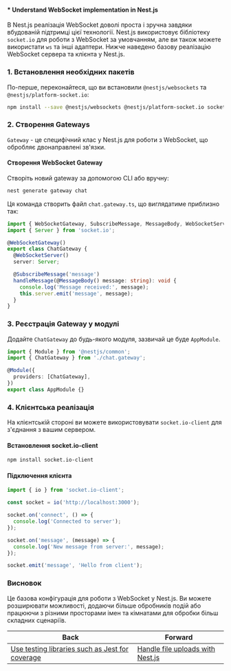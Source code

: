 #### * Understand WebSocket implementation in Nest.js

В Nest.js реалізація WebSocket доволі проста і зручна завдяки вбудованій підтримці цієї технології. Nest.js використовує бібліотеку `socket.io` для роботи з WebSocket за умовчанням, але ви також можете використати `ws` та інші адаптери. Нижче наведено базову реалізацію WebSocket сервера та клієнта у Nest.js.

### 1. Встановлення необхідних пакетів

По-перше, переконайтеся, що ви встановили `@nestjs/websockets` та `@nestjs/platform-socket.io`:

```bash
npm install --save @nestjs/websockets @nestjs/platform-socket.io socket.io
```

### 2. Створення Gateways

`Gateway` - це специфічний клас у Nest.js для роботи з WebSocket, що обробляє двонаправлені зв'язки.

#### Створення WebSocket Gateway

Створіть новий gateway за допомогою CLI або вручну:

```bash
nest generate gateway chat
```

Ця команда створить файл `chat.gateway.ts`, що виглядатиме приблизно так:

```typescript
import { WebSocketGateway, SubscribeMessage, MessageBody, WebSocketServer } from '@nestjs/websockets';
import { Server } from 'socket.io';

@WebSocketGateway()
export class ChatGateway {
  @WebSocketServer()
  server: Server;

  @SubscribeMessage('message')
  handleMessage(@MessageBody() message: string): void {
    console.log('Message received:', message);
    this.server.emit('message', message);
  }
}
```

### 3. Реєстрація Gateway у модулі

Додайте `ChatGateway` до будь-якого модуля, зазвичай це буде `AppModule`.

```typescript
import { Module } from '@nestjs/common';
import { ChatGateway } from './chat.gateway';

@Module({
  providers: [ChatGateway],
})
export class AppModule {}
```

### 4. Клієнтська реалізація

На клієнтській стороні ви можете використовувати `socket.io-client` для з'єднання з вашим сервером.

#### Встановлення socket.io-client

```bash
npm install socket.io-client
```

#### Підключення клієнта

```javascript
import { io } from 'socket.io-client';

const socket = io('http://localhost:3000');

socket.on('connect', () => {
  console.log('Connected to server');
});

socket.on('message', (message) => {
  console.log('New message from server:', message);
});

socket.emit('message', 'Hello from client');
```

### Висновок

Це базова конфігурація для роботи з WebSocket у Nest.js. Ви можете розширювати можливості, додаючи більше обробників подій або працюючи з різними просторами імен та кімнатами для обробки більш складних сценаріїв.

| Back | Forward |
|---|---|
| [Use testing libraries such as Jest for coverage](/ua/middle/nestjs/use-testing-libraries-like-jest-for-coverage.md)  | [Handle file uploads with Nest.js](/ua/middle/nestjs/handle-file-uploads-with-nestjs.md) |